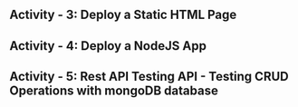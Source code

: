 ## Activity - 3: Deploy a Static HTML Page

## Activity - 4: Deploy a NodeJS App

## Activity - 5: Rest API Testing API - Testing CRUD Operations with mongoDB database
